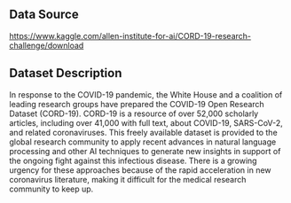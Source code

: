 ## Data Source

https://www.kaggle.com/allen-institute-for-ai/CORD-19-research-challenge/download

## Dataset Description

In response to the COVID-19 pandemic, 
the White House and a coalition of leading research groups have prepared the COVID-19 Open Research Dataset (CORD-19). 
CORD-19 is a resource of over 52,000 scholarly articles, including over 41,000 with full text, about COVID-19, SARS-CoV-2, 
and related coronaviruses. This freely available dataset is provided to the global research community to apply 
recent advances in natural language processing and other AI techniques to generate new insights in support 
of the ongoing fight against this infectious disease. 
There is a growing urgency for these approaches because of the rapid acceleration in new coronavirus literature, 
making it difficult for the medical research community to keep up.
